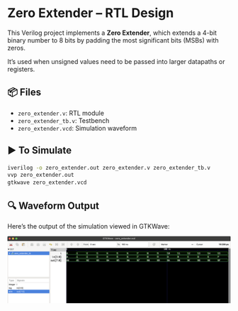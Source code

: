 # Zero Extender – RTL Design
This Verilog project implements a **Zero Extender**, which extends a 4-bit binary number to 8 bits by padding the most significant bits (MSBs) with zeros.

It’s used when unsigned values need to be passed into larger datapaths or registers.

## 📦 Files

- `zero_extender.v`: RTL module
- `zero_extender_tb.v`: Testbench
- `zero_extender.vcd`: Simulation waveform

## ▶️ To Simulate

```bash
iverilog -o zero_extender.out zero_extender.v zero_extender_tb.v
vvp zero_extender.out
gtkwave zero_extender.vcd
```

## 🔍 Waveform Output

Here’s the output of the simulation viewed in GTKWave:

![Waveform](zero_extender.png)
